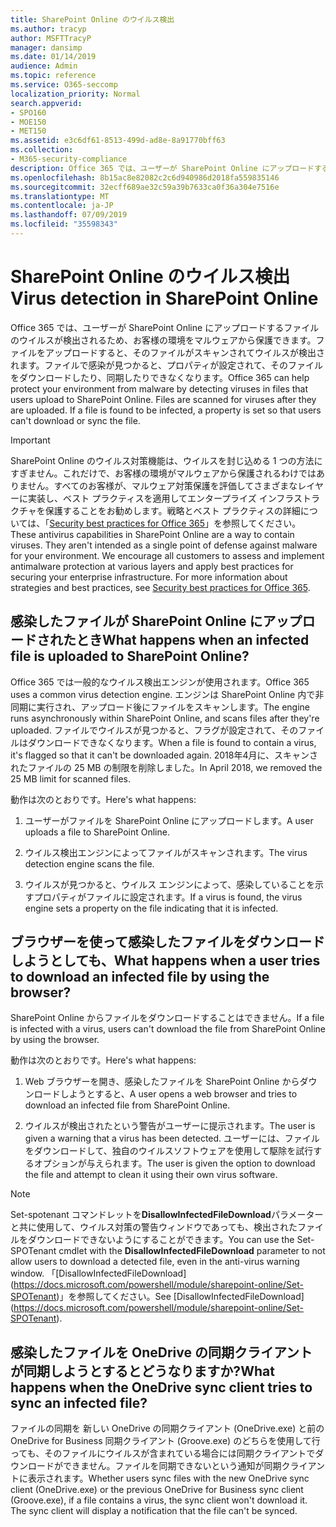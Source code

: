 ```yaml
---
title: SharePoint Online のウイルス検出
ms.author: tracyp
author: MSFTTracyP
manager: dansimp
ms.date: 01/14/2019
audience: Admin
ms.topic: reference
ms.service: O365-seccomp
localization_priority: Normal
search.appverid:
- SPO160
- MOE150
- MET150
ms.assetid: e3c6df61-8513-499d-ad8e-8a91770bff63
ms.collection:
- M365-security-compliance
description: Office 365 では、ユーザーが SharePoint Online にアップロードするファイルのウイルスが検出されるため、お客様の環境をマルウェアから保護できます。ファイルをアップロードすると、そのファイルがスキャンされてウイルスが検出されます。ファイルで感染が見つかると、プロパティが設定されて、そのファイルをダウンロードしたり、同期したりできなくなります。
ms.openlocfilehash: 8b15ac8e82082c2c6d940986d2018fa559835146
ms.sourcegitcommit: 32ecff689ae32c59a39b7633ca0f36a304e7516e
ms.translationtype: MT
ms.contentlocale: ja-JP
ms.lasthandoff: 07/09/2019
ms.locfileid: "35598343"
---
```

# <a name="virus-detection-in-sharepoint-online"></a><span data-ttu-id="73e91-105">SharePoint Online のウイルス検出</span><span class="sxs-lookup"><span data-stu-id="73e91-105">Virus detection in SharePoint Online</span></span>

<span data-ttu-id="73e91-p102">Office 365 では、ユーザーが SharePoint Online にアップロードするファイルのウイルスが検出されるため、お客様の環境をマルウェアから保護できます。ファイルをアップロードすると、そのファイルがスキャンされてウイルスが検出されます。ファイルで感染が見つかると、プロパティが設定されて、そのファイルをダウンロードしたり、同期したりできなくなります。</span><span class="sxs-lookup"><span data-stu-id="73e91-p102">Office 365 can help protect your environment from malware by detecting viruses in files that users upload to SharePoint Online. Files are scanned for viruses after they are uploaded. If a file is found to be infected, a property is set so that users can't download or sync the file.</span></span>
  
> [!IMPORTANT]
> <span data-ttu-id="73e91-p103">SharePoint Online のウイルス対策機能は、ウイルスを封じ込める 1 つの方法にすぎません。これだけで、お客様の環境がマルウェアから保護されるわけではありません。すべてのお客様が、マルウェア対策保護を評価してさまざまなレイヤーに実装し、ベスト プラクティスを適用してエンタープライズ インフラストラクチャを保護することをお勧めします。戦略とベスト プラクティスの詳細については、「[Security best practices for Office 365](security-best-practices.md)」を参照してください。</span><span class="sxs-lookup"><span data-stu-id="73e91-p103">These antivirus capabilities in SharePoint Online are a way to contain viruses. They aren't intended as a single point of defense against malware for your environment. We encourage all customers to assess and implement antimalware protection at various layers and apply best practices for securing your enterprise infrastructure. For more information about strategies and best practices, see [Security best practices for Office 365](security-best-practices.md).</span></span> 
  
## <a name="what-happens-when-an-infected-file-is-uploaded-to-sharepoint-online"></a><span data-ttu-id="73e91-113">感染したファイルが SharePoint Online にアップロードされたとき</span><span class="sxs-lookup"><span data-stu-id="73e91-113">What happens when an infected file is uploaded to SharePoint Online?</span></span>

<span data-ttu-id="73e91-114">Office 365 では一般的なウイルス検出エンジンが使用されます。</span><span class="sxs-lookup"><span data-stu-id="73e91-114">Office 365 uses a common virus detection engine.</span></span> <span data-ttu-id="73e91-115">エンジンは SharePoint Online 内で非同期に実行され、アップロード後にファイルをスキャンします。</span><span class="sxs-lookup"><span data-stu-id="73e91-115">The engine runs asynchronously within SharePoint Online, and scans files after they're uploaded.</span></span> <span data-ttu-id="73e91-116">ファイルでウイルスが見つかると、フラグが設定されて、そのファイルはダウンロードできなくなります。</span><span class="sxs-lookup"><span data-stu-id="73e91-116">When a file is found to contain a virus, it's flagged so that it can't be downloaded again.</span></span> <span data-ttu-id="73e91-117">2018年4月に、スキャンされたファイルの 25 MB の制限を削除しました。</span><span class="sxs-lookup"><span data-stu-id="73e91-117">In April 2018, we removed the 25 MB limit for scanned files.</span></span>
  
<span data-ttu-id="73e91-118">動作は次のとおりです。</span><span class="sxs-lookup"><span data-stu-id="73e91-118">Here's what happens:</span></span>
  
1. <span data-ttu-id="73e91-119">ユーザーがファイルを SharePoint Online にアップロードします。</span><span class="sxs-lookup"><span data-stu-id="73e91-119">A user uploads a file to SharePoint Online.</span></span>
    
2. <span data-ttu-id="73e91-120">ウイルス検出エンジンによってファイルがスキャンされます。</span><span class="sxs-lookup"><span data-stu-id="73e91-120">The virus detection engine scans the file.</span></span>
    
3. <span data-ttu-id="73e91-121">ウイルスが見つかると、ウイルス エンジンによって、感染していることを示すプロパティがファイルに設定されます。</span><span class="sxs-lookup"><span data-stu-id="73e91-121">If a virus is found, the virus engine sets a property on the file indicating that it is infected.</span></span>
    
## <a name="what-happens-when-a-user-tries-to-download-an-infected-file-by-using-the-browser"></a><span data-ttu-id="73e91-122">ブラウザーを使って感染したファイルをダウンロードしようとしても、</span><span class="sxs-lookup"><span data-stu-id="73e91-122">What happens when a user tries to download an infected file by using the browser?</span></span>

<span data-ttu-id="73e91-123">SharePoint Online からファイルをダウンロードすることはできません。</span><span class="sxs-lookup"><span data-stu-id="73e91-123">If a file is infected with a virus, users can't download the file from SharePoint Online by using the browser.</span></span>
  
<span data-ttu-id="73e91-124">動作は次のとおりです。</span><span class="sxs-lookup"><span data-stu-id="73e91-124">Here's what happens:</span></span>
  
1. <span data-ttu-id="73e91-125">Web ブラウザーを開き、感染したファイルを SharePoint Online からダウンロードしようとすると、</span><span class="sxs-lookup"><span data-stu-id="73e91-125">A user opens a web browser and tries to download an infected file from SharePoint Online.</span></span>
    
2. <span data-ttu-id="73e91-126">ウイルスが検出されたという警告がユーザーに提示されます。</span><span class="sxs-lookup"><span data-stu-id="73e91-126">The user is given a warning that a virus has been detected.</span></span> <span data-ttu-id="73e91-127">ユーザーには、ファイルをダウンロードして、独自のウイルスソフトウェアを使用して駆除を試行するオプションが与えられます。</span><span class="sxs-lookup"><span data-stu-id="73e91-127">The user is given the option to download the file and attempt to clean it using their own virus software.</span></span>

> [!NOTE]
> <span data-ttu-id="73e91-128">Set-spotenant コマンドレットを**DisallowInfectedFileDownload**パラメーターと共に使用して、ウイルス対策の警告ウィンドウであっても、検出されたファイルをダウンロードできないようにすることができます。</span><span class="sxs-lookup"><span data-stu-id="73e91-128">You can use the Set-SPOTenant cmdlet with the **DisallowInfectedFileDownload** parameter to not allow users to download a detected file, even in the anti-virus warning window.</span></span> <span data-ttu-id="73e91-129">「[DisallowInfectedFileDownload] (https://docs.microsoft.com/powershell/module/sharepoint-online/Set-SPOTenant)」を参照してください。</span><span class="sxs-lookup"><span data-stu-id="73e91-129">See [DisallowInfectedFileDownload] (https://docs.microsoft.com/powershell/module/sharepoint-online/Set-SPOTenant).</span></span>
    
## <a name="what-happens-when-the-onedrive-sync-client-tries-to-sync-an-infected-file"></a><span data-ttu-id="73e91-130">感染したファイルを OneDrive の同期クライアントが同期しようとするとどうなりますか?</span><span class="sxs-lookup"><span data-stu-id="73e91-130">What happens when the OneDrive sync client tries to sync an infected file?</span></span>

<span data-ttu-id="73e91-p107">ファイルの同期を 新しい OneDrive の同期クライアント (OneDrive.exe) と前の OneDrive for Business 同期クライアント (Groove.exe) のどちらを使用して行っても、そのファイルにウイルスが含まれている場合には同期クライアントでダウンロードができません。ファイルを同期できないという通知が同期クライアントに表示されます。</span><span class="sxs-lookup"><span data-stu-id="73e91-p107">Whether users sync files with the new OneDrive sync client (OneDrive.exe) or the previous OneDrive for Business sync client (Groove.exe), if a file contains a virus, the sync client won't download it. The sync client will display a notification that the file can't be synced.</span></span>
  


